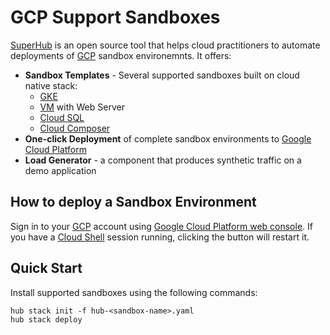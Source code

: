 # GCP Support Sandboxes

[SuperHub] is an open source tool that helps cloud practitioners to automate deployments of [GCP] sandbox environemnts. It offers:

- **Sandbox Templates** - Several supported sandboxes built on cloud native stack:
  - [GKE]
  - [VM] with Web Server
  - [Cloud SQL]
  - [Cloud Composer]
- **One-click Deployment** of complete sandbox environments to [Google Cloud Platform]
- **Load Generator** - a component that produces synthetic traffic on a demo application

## How to deploy a Sandbox Environment

Sign in to your [GCP] account using [Google Cloud Platform web console](https://console.cloud.google.com/). If you have a [Cloud Shell](https://cloud.google.com/shell) session running, clicking the button will restart it.

## Quick Start

Install supported sandboxes using the following commands:

```shell
hub stack init -f hub-<sandbox-name>.yaml
hub stack deploy
```

[SuperHub]: https://superhub.io
[GCP]: https://cloud.google.com/gcp/
[Google Cloud Platform]: https://cloud.google.com/gcp/
[Cloud SQL]: https://cloud.google.com/sql/
[Cloud Composer]: https://cloud.google.com/composer/
[GKE]: https://cloud.google.com/kubernetes-engine/
[VM]: https://cloud.google.com/compute/
